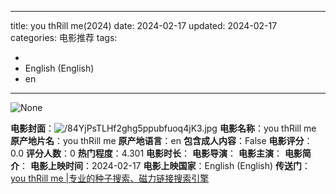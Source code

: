 
---
title: you thRill me(2024)
date: 2024-02-17
updated: 2024-02-17
categories: 电影推荐
tags:

- 
- English (English)
- en
---

<img src="https://image.tmdb.org/t/p/originalNone" alt="None" title="None">

**电影封面**：<img src="https://image.tmdb.org/t/p/w200/84YjPsTLHf2ghg5ppubfuoq4jK3.jpg" alt="/84YjPsTLHf2ghg5ppubfuoq4jK3.jpg" title="/84YjPsTLHf2ghg5ppubfuoq4jK3.jpg">
**电影名称**：you thRill me
**原产地片名**：you thRill me
**原产地语言**：en
**包含成人内容**：False
**电影评分**：0.0
**评分人数**：0
**热门程度**：4.301
**电影时长**：
**电影导演**：
**电影主演**：
**电影简介**：
**电影上映时间**：2024-02-17
**电影上映国家**：English (English)
**传送门**：[you thRill me |专业的种子搜索、磁力链接搜索引擎](https://movie.amd794.com:2083/?search=you%20thRill%20me&ordering=&mode=match_phrase&page_size=10&page=1)

